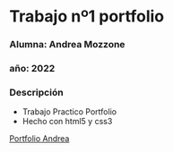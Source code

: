 # Trabajo nº1 portfolio

### Alumna: Andrea Mozzone 

### año: 2022

### Descripción

- Trabajo Practico Portfolio 
- Hecho con html5 y css3

[Portfolio Andrea](https://portfolio-dmb4kh39r-andreamozzone88.vercel.app/)

